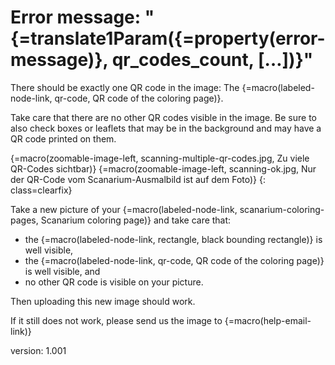 # Error message: "{=translate1Param({=property(error-message)}, qr_codes_count, […])}"

There should be exactly one QR code in the image: The {=macro(labeled-node-link, qr-code, QR code of the coloring page)}.

Take care that there are no other QR codes visible in the image.
Be sure to also check boxes or leaflets that may be in the background and may have a QR code printed on them.

{=macro(zoomable-image-left, scanning-multiple-qr-codes.jpg, Zu viele QR-Codes sichtbar)}
{=macro(zoomable-image-left, scanning-ok.jpg, Nur der QR-Code vom Scanarium-Ausmalbild ist auf dem Foto)}
{: class=clearfix}

Take a new picture of your {=macro(labeled-node-link, scanarium-coloring-pages, Scanarium coloring page)} and take care that:

* the {=macro(labeled-node-link, rectangle, black bounding rectangle)} is well visible,
* the {=macro(labeled-node-link, qr-code, QR code of the coloring page)} is well visible, and
* no other QR code is visible on your picture.

Then uploading this new image should work.

If it still does not work, please send us the image to {=macro(help-email-link)}


version: 1.001
